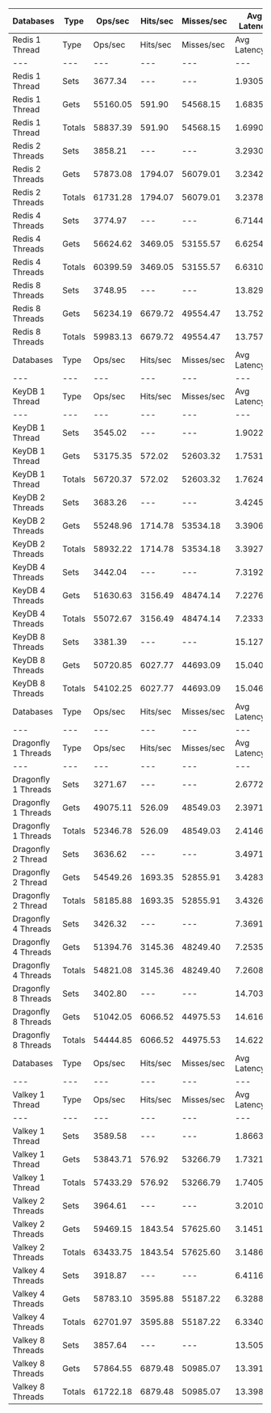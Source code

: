 | Databases | Type | Ops/sec | Hits/sec | Misses/sec | Avg Latency | p50 Latency | p99 Latency | p99.9 Latency | KB/sec |
| --- | --- | --- | --- | --- | --- | --- | --- | --- | --- |
| Redis 1 Thread | Type | Ops/sec | Hits/sec | Misses/sec | Avg Latency | p50 Latency | p99 Latency | p99.9 Latency | KB/sec |
| --- | --- | --- | --- | --- | --- | --- | --- | --- | --- |
Redis 1 Thread | Sets | 3677.34 | --- | --- | 1.93058 | 1.68700 | 4.38300 | 38.14300 | 3849.69 |
Redis 1 Thread | Gets | 55160.05 | 591.90 | 54568.15 | 1.68359 | 1.67900 | 2.99100 | 7.58300 | 2694.67 |
Redis 1 Thread | Totals | 58837.39 | 591.90 | 54568.15 | 1.69903 | 1.67900 | 3.02300 | 8.63900 | 6544.35 |
Redis 2 Threads | Sets | 3858.21 | --- | --- | 3.29309 | 3.11900 | 8.25500 | 13.43900 | 4039.03 |
Redis 2 Threads | Gets | 57873.08 | 1794.07 | 56079.01 | 3.23420 | 3.10300 | 7.16700 | 13.18300 | 4004.83 |
Redis 2 Threads | Totals | 61731.28 | 1794.07 | 56079.01 | 3.23789 | 3.10300 | 7.26300 | 13.18300 | 8043.86 |
Redis 4 Threads | Sets | 3774.97 | --- | --- | 6.71448 | 6.36700 | 16.51100 | 24.06300 | 3951.90 |
Redis 4 Threads | Gets | 56624.62 | 3469.05 | 53155.57 | 6.62544 | 6.33500 | 15.16700 | 23.42300 | 5638.81 |
Redis 4 Threads | Totals | 60399.59 | 3469.05 | 53155.57 | 6.63101 | 6.33500 | 15.23100 | 23.42300 | 9590.71 |
Redis 8 Threads | Sets | 3748.95 | --- | --- | 13.82984 | 12.99100 | 36.60700 | 63.74300 | 3924.65 |
Redis 8 Threads | Gets | 56234.19 | 6679.72 | 49554.47 | 13.75294 | 12.92700 | 36.86300 | 64.51100 | 8847.15 |
Redis 8 Threads | Totals | 59983.13 | 6679.72 | 49554.47 | 13.75775 | 12.92700 | 36.86300 | 64.51100 | 12771.81 |
| Databases | Type | Ops/sec | Hits/sec | Misses/sec | Avg Latency | p50 Latency | p99 Latency | p99.9 Latency | KB/sec |
| --- | --- | --- | --- | --- | --- | --- | --- | --- | --- |
| KeyDB 1 Thread | Type | Ops/sec | Hits/sec | Misses/sec | Avg Latency | p50 Latency | p99 Latency | p99.9 Latency | KB/sec |
| --- | --- | --- | --- | --- | --- | --- | --- | --- | --- |
KeyDB 1 Thread | Sets | 3545.02 | --- | --- | 1.90226 | 1.72700 | 4.57500 | 27.64700 | 3711.17 |
KeyDB 1 Thread | Gets | 53175.35 | 572.02 | 52603.32 | 1.75311 | 1.71900 | 3.71100 | 7.80700 | 2599.13 |
KeyDB 1 Thread | Totals | 56720.37 | 572.02 | 52603.32 | 1.76243 | 1.71900 | 3.72700 | 8.63900 | 6310.30 |
KeyDB 2 Threads | Sets | 3683.26 | --- | --- | 3.42457 | 3.24700 | 8.31900 | 13.95100 | 3855.89 |
KeyDB 2 Threads | Gets | 55248.96 | 1714.78 | 53534.18 | 3.39065 | 3.23100 | 8.25500 | 13.75900 | 3825.31 |
KeyDB 2 Threads | Totals | 58932.22 | 1714.78 | 53534.18 | 3.39277 | 3.23100 | 8.25500 | 13.75900 | 7681.20 |
KeyDB 4 Threads | Sets | 3442.04 | --- | --- | 7.31920 | 6.75100 | 18.68700 | 27.51900 | 3603.36 |
KeyDB 4 Threads | Gets | 51630.63 | 3156.49 | 48474.14 | 7.22763 | 6.71900 | 18.43100 | 27.00700 | 5134.86 |
KeyDB 4 Threads | Totals | 55072.67 | 3156.49 | 48474.14 | 7.23335 | 6.71900 | 18.43100 | 27.00700 | 8738.23 |
KeyDB 8 Threads | Sets | 3381.39 | --- | --- | 15.12755 | 14.01500 | 42.23900 | 73.72700 | 3539.87 |
KeyDB 8 Threads | Gets | 50720.85 | 6027.77 | 44693.09 | 15.04077 | 14.01500 | 41.98300 | 71.67900 | 7982.71 |
KeyDB 8 Threads | Totals | 54102.25 | 6027.77 | 44693.09 | 15.04619 | 14.01500 | 41.98300 | 71.67900 | 11522.58 |
| Databases | Type | Ops/sec | Hits/sec | Misses/sec | Avg Latency | p50 Latency | p99 Latency | p99.9 Latency | KB/sec |
| --- | --- | --- | --- | --- | --- | --- | --- | --- | --- |
| Dragonfly 1 Threads | Type | Ops/sec | Hits/sec | Misses/sec | Avg Latency | p50 Latency | p99 Latency | p99.9 Latency | KB/sec |
| --- | --- | --- | --- | --- | --- | --- | --- | --- | --- |
Dragonfly 1 Threads | Sets | 3271.67 | --- | --- | 2.67724 | 2.43100 | 6.71900 | 44.79900 | 3425.01 |
Dragonfly 1 Threads | Gets | 49075.11 | 526.09 | 48549.03 | 2.39715 | 2.43100 | 4.95900 | 9.59900 | 2396.88 |
Dragonfly 1 Threads | Totals | 52346.78 | 526.09 | 48549.03 | 2.41466 | 2.43100 | 4.99100 | 10.81500 | 5821.89 |
Dragonfly 2 Thread | Sets | 3636.62 | --- | --- | 3.49719 | 3.24700 | 10.36700 | 15.48700 | 3807.06 |
Dragonfly 2 Thread | Gets | 54549.26 | 1693.35 | 52855.91 | 3.42837 | 3.24700 | 7.48700 | 15.10300 | 3777.15 |
Dragonfly 2 Thread | Totals | 58185.88 | 1693.35 | 52855.91 | 3.43267 | 3.24700 | 7.51900 | 15.10300 | 7584.21 |
Dragonfly 4 Threads | Sets | 3426.32 | --- | --- | 7.36918 | 6.75100 | 20.60700 | 28.15900 | 3586.90 |
Dragonfly 4 Threads | Gets | 51394.76 | 3145.36 | 48249.40 | 7.25357 | 6.71900 | 19.07100 | 28.03100 | 5114.71 |
Dragonfly 4 Threads | Totals | 54821.08 | 3145.36 | 48249.40 | 7.26080 | 6.71900 | 19.19900 | 28.03100 | 8701.61 |
Dragonfly 8 Threads | Sets | 3402.80 | --- | --- | 14.70398 | 13.63100 | 41.47100 | 73.72700 | 3562.29 |
Dragonfly 8 Threads | Gets | 51042.05 | 6066.52 | 44975.53 | 14.61666 | 13.56700 | 41.47100 | 73.72700 | 8033.84 |
Dragonfly 8 Threads | Totals | 54444.85 | 6066.52 | 44975.53 | 14.62212 | 13.56700 | 41.47100 | 73.72700 | 11596.13 |
| Databases | Type | Ops/sec | Hits/sec | Misses/sec | Avg Latency | p50 Latency | p99 Latency | p99.9 Latency | KB/sec |
| --- | --- | --- | --- | --- | --- | --- | --- | --- | --- |
| Valkey 1 Thread | Type | Ops/sec | Hits/sec | Misses/sec | Avg Latency | p50 Latency | p99 Latency | p99.9 Latency | KB/sec |
| --- | --- | --- | --- | --- | --- | --- | --- | --- | --- |
Valkey 1 Thread | Sets | 3589.58 | --- | --- | 1.86631 | 1.56700 | 5.27900 | 22.91100 | 3757.82 |
Valkey 1 Thread | Gets | 53843.71 | 576.92 | 53266.79 | 1.73212 | 1.56700 | 3.50300 | 7.64700 | 2629.50 |
Valkey 1 Thread | Totals | 57433.29 | 576.92 | 53266.79 | 1.74051 | 1.56700 | 3.55100 | 8.70300 | 6387.31 |
Valkey 2 Threads | Sets | 3964.61 | --- | --- | 3.20109 | 2.97500 | 8.76700 | 16.89500 | 4150.42 |
Valkey 2 Threads | Gets | 59469.15 | 1843.54 | 57625.60 | 3.14519 | 2.95900 | 7.90300 | 13.56700 | 4115.27 |
Valkey 2 Threads | Totals | 63433.75 | 1843.54 | 57625.60 | 3.14868 | 2.95900 | 7.93500 | 13.69500 | 8265.70 |
Valkey 4 Threads | Sets | 3918.87 | --- | --- | 6.41165 | 5.95100 | 16.19100 | 27.51900 | 4102.54 |
Valkey 4 Threads | Gets | 58783.10 | 3595.88 | 55187.22 | 6.32883 | 5.91900 | 15.74300 | 23.42300 | 5848.33 |
Valkey 4 Threads | Totals | 62701.97 | 3595.88 | 55187.22 | 6.33400 | 5.91900 | 15.74300 | 23.55100 | 9950.87 |
Valkey 8 Threads | Sets | 3857.64 | --- | --- | 13.50590 | 12.60700 | 37.11900 | 65.53500 | 4038.44 |
Valkey 8 Threads | Gets | 57864.55 | 6879.48 | 50985.07 | 13.39160 | 12.54300 | 35.32700 | 60.41500 | 9109.77 |
Valkey 8 Threads | Totals | 61722.18 | 6879.48 | 50985.07 | 13.39875 | 12.54300 | 35.58300 | 60.92700 | 13148.21 |
